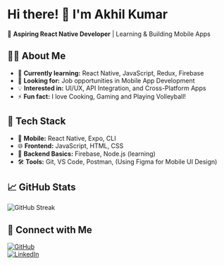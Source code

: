 # Hi there! 👋 I'm Akhil Kumar  
🚀 **Aspiring React Native Developer** | Learning & Building Mobile Apps

## 👨‍💻 About Me  
- 🌱 **Currently learning:** React Native, JavaScript, Redux, Firebase  
- 🎯 **Looking for:**  Job opportunities in Mobile App Development  
- 💡 **Interested in:** UI/UX, API Integration, and Cross-Platform Apps  
- ⚡ **Fun fact:** I love Cooking, Gaming and Playing Volleyball!  

## 🔧 Tech Stack  
- 📱 **Mobile:** React Native, Expo, CLI  
- 🌐 **Frontend:** JavaScript, HTML, CSS  
- 🔗 **Backend Basics:** Firebase, Node.js (learning)  
- 🛠 **Tools:** Git, VS Code, Postman, (Using Figma for Mobile UI Design)

## 📈 GitHub Stats  
![GitHub Streak](https://github-readme-streak-stats.herokuapp.com/?user=akhil-git-code&theme=radical)

## 🔗 Connect with Me  
[![GitHub](https://img.shields.io/badge/GitHub-000?style=for-the-badge&logo=github)](https://github.com/akhil-git-code)  
[![LinkedIn](https://img.shields.io/badge/LinkedIn-0077B5?style=for-the-badge&logo=linkedin)](https://www.linkedin.com/in/akhil-kumar-8808b41a3)
